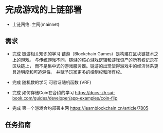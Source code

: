 #  完成游戏的上链部署
- 上链网络: 主网(mainnet)

## 需求
- 完成 链游相关知识的学习
链游（Blockchain Games）是构建在区块链技术之上的游戏。
与传统游戏不同，链游的核心游戏逻辑和游戏资产的所有权记录在区块链上，
而不是集中式的游戏服务器。链游的出现使得游戏中的经济体系更具透明度和可追溯性，
并赋予玩家更多的控制权和所有权。 

- 完成 随机数的学习
可验证随机函数 (VRF)
- 完成 如何存储Coin在合约的学习
https://docs-zh.sui-book.com/guides/developer/app-examples/coin-flip
- 完成 第一个游戏合约部署主网
https://learnblockchain.cn/article/7805

## 任务指南